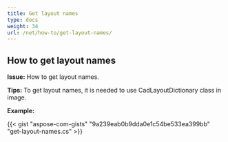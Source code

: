 ```yaml
---
title: Get layout names
type: docs
weight: 34
url: /net/how-to/get-layout-names/
---
```


## **How to get layout names**

**Issue:** How to get layout names.

**Tips:** To get layout names, it is needed to use CadLayoutDictionary class in image.

**Example:**

{{< gist "aspose-com-gists" "9a239eab0b9dda0e1c54be533ea399bb" "get-layout-names.cs" >}}